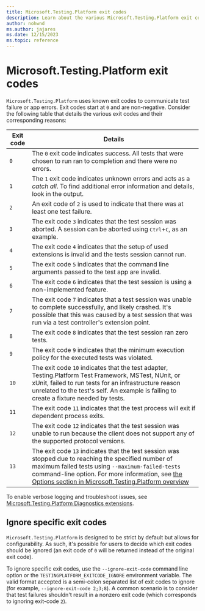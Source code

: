 ```yaml
---
title: Microsoft.Testing.Platform exit codes
description: Learn about the various Microsoft.Testing.Platform exit codes and their meaning.
author: nohwnd
ms.author: jajares
ms.date: 12/15/2023
ms.topic: reference
---
```


# Microsoft.Testing.Platform exit codes

`Microsoft.Testing.Platform` uses known exit codes to communicate test failure or app errors. Exit codes start at `0` and are non-negative. Consider the following table that details the various exit codes and their corresponding reasons:

| Exit code | Details |
|-----|----------|
| `0` | The `0` exit code indicates success. All tests that were chosen to run ran to completion and there were no errors. |
| `1` | The `1` exit code indicates unknown errors and acts as a _catch all_. To find additional error information and details, look in the output. |
| `2` | An exit code of `2` is used to indicate that there was at least one test failure. |
| `3` | The exit code `3` indicates that the test session was aborted. A session can be aborted using <kbd>Ctrl</kbd>+<kbd>C</kbd>, as an example. |
| `4` | The exit code `4` indicates that the setup of used extensions is invalid and the tests session cannot run. |
| `5` | The exit code `5` indicates that the command line arguments passed to the test app are invalid. |
| `6` | The exit code `6` indicates that the test session is using a non-implemented feature. |
| `7` | The exit code `7` indicates that a test session was unable to complete successfully, and likely crashed. It's possible that this was caused by a test session that was run via a test controller's extension point. |
| `8` | The exit code `8` indicates that the test session ran zero tests. |
| `9` | The exit code `9` indicates that the minimum execution policy for the executed tests was violated. |
| `10` | The exit code `10` indicates that the test adapter, Testing.Platform Test Framework, MSTest, NUnit, or xUnit, failed to run tests for an infrastructure reason unrelated to the test's self. An example is failing to create a fixture needed by tests. |
| `11` | The exit code `11` indicates that the test process will exit if dependent process exits. |
| `12` | The exit code `12` indicates that the test session was unable to run because the client does not support any of the supported protocol versions. |
| `13` | The exit code `13` indicates that the test session was stopped due to reaching the specified number of maximum failed tests using `--maximum-failed-tests` command-line option. For more information, see [the Options section in Microsoft.Testing.Platform overview](unit-testing-platform-intro.md#options) |

To enable verbose logging and troubleshoot issues, see [Microsoft.Testing.Platform Diagnostics extensions](unit-testing-platform-extensions-diagnostics.md#built-in-options).

## Ignore specific exit codes

`Microsoft.Testing.Platform` is designed to be strict by default but allows for configurability. As such, it's possible for users to decide which exit codes should be ignored (an exit code of `0` will be returned instead of the original exit code).

To ignore specific exit codes, use the `--ignore-exit-code` command line option or the `TESTINGPLATFORM_EXITCODE_IGNORE` environment variable. The valid format accepted is a semi-colon separated list of exit codes to ignore (for example, `--ignore-exit-code 2;3;8`). A common scenario is to consider that test failures shouldn't result in a nonzero exit code (which corresponds to ignoring exit-code `2`).
